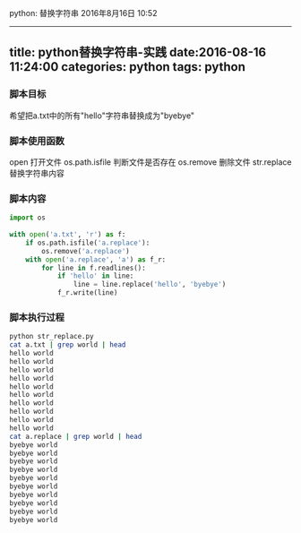 python: 替换字符串
2016年8月16日
10:52
 
---
title: python替换字符串-实践
date:2016-08-16 11:24:00
categories: python
tags: python
---
### 脚本目标
希望把a.txt中的所有"hello"字符串替换成为"byebye"
 
### 脚本使用函数
open 打开文件
os.path.isfile 判断文件是否存在
os.remove 删除文件
str.replace 替换字符串内容
 
<!--more-->
 
### 脚本内容
``` python
import os
 
with open('a.txt', 'r') as f:
    if os.path.isfile('a.replace'):
        os.remove('a.replace')
    with open('a.replace', 'a') as f_r:
        for line in f.readlines():
            if 'hello' in line:
                line = line.replace('hello', 'byebye')
            f_r.write(line)
```
 
### 脚本执行过程
``` bash
python str_replace.py
cat a.txt | grep world | head
hello world
hello world
hello world
hello world
hello world
hello world
hello world
hello world
hello world
hello world
cat a.replace | grep world | head
byebye world
byebye world
byebye world
byebye world
byebye world
byebye world
byebye world
byebye world
byebye world
byebye world
```

